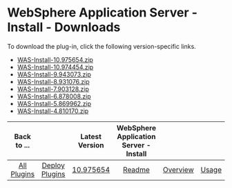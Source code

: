 
# WebSphere Application Server - Install - Downloads

To download the plug-in, click the following version-specific links.
- [WAS-Install-10.975654.zip](https://raw.githubusercontent.com/UrbanCode/IBM-UCD-PLUGINS/main/files/websphere-install/WAS-Install-10.975654.zip)
- [WAS-Install-10.974454.zip](https://raw.githubusercontent.com/UrbanCode/IBM-UCD-PLUGINS/main/files/websphere-install/WAS-Install-10.974454.zip)
- [WAS-Install-9.943073.zip](https://raw.githubusercontent.com/UrbanCode/IBM-UCD-PLUGINS/main/files/websphere-install/WAS-Install-9.943073.zip)
- [WAS-Install-8.931076.zip](https://raw.githubusercontent.com/UrbanCode/IBM-UCD-PLUGINS/main/files/websphere-install/WAS-Install-8.931076.zip)
- [WAS-Install-7.903128.zip](https://raw.githubusercontent.com/UrbanCode/IBM-UCD-PLUGINS/main/files/websphere-install/WAS-Install-7.903128.zip)
- [WAS-Install-6.878008.zip](https://raw.githubusercontent.com/UrbanCode/IBM-UCD-PLUGINS/main/files/websphere-install/WAS-Install-6.878008.zip)
- [WAS-Install-5.869962.zip](https://raw.githubusercontent.com/UrbanCode/IBM-UCD-PLUGINS/main/files/websphere-install/WAS-Install-5.869962.zip)
- [WAS-Install-4.810170.zip](https://raw.githubusercontent.com/UrbanCode/IBM-UCD-PLUGINS/main/files/websphere-install/WAS-Install-4.810170.zip)

|Back to ...||Latest Version|WebSphere Application Server - Install ||||
| :---: | :---: | :---: | :---: | :---: | :---: | :---: |
|[All Plugins](../../index.md)|[Deploy Plugins](../README.md)|[10.975654](https://raw.githubusercontent.com/UrbanCode/IBM-UCD-PLUGINS/main/files/websphere-install/WAS-Install-10.975654.zip)|[Readme](README.md)|[Overview](overview.md)|[Usage](usage.md)|[Steps](steps.md)|
